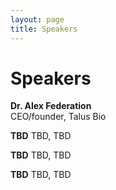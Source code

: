 ```yaml
---
layout: page
title: Speakers
---
```


# Speakers

**Dr. Alex Federation**  
CEO/founder, Talus Bio

**TBD**
TBD, TBD

**TBD**
TBD, TBD

**TBD**
TBD, TBD
